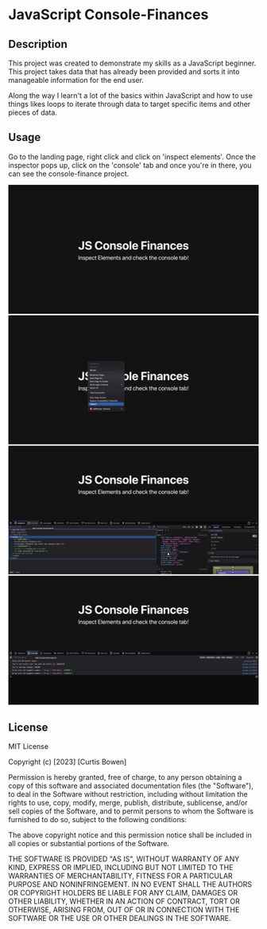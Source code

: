 # JavaScript Console-Finances

## Description

This project was created to demonstrate my skills as a JavaScript beginner. This project takes data that has already been provided and sorts it into manageable information for the end user.

Along the way I learn't a lot of the basics within JavaScript and how to use things likes loops to iterate through data to target specific items and other pieces of data.

## Usage

Go to the landing page, right click and click on 'inspect elements'. Once the inspector pops up, click on the 'console' tab and once you're in there, you can see the console-finance project.

![Landing Page](assets/images/screenshot-01.png)
![Inspect Elements](assets/images/screenshot-02.png)
![Inspecting Elements](assets/images/screenshot-03.png)
![JavaScript Console](assets/images/screenshot-04.png)

## License

MIT License

Copyright (c) [2023] [Curtis Bowen]

Permission is hereby granted, free of charge, to any person obtaining a copy
of this software and associated documentation files (the "Software"), to deal
in the Software without restriction, including without limitation the rights
to use, copy, modify, merge, publish, distribute, sublicense, and/or sell
copies of the Software, and to permit persons to whom the Software is
furnished to do so, subject to the following conditions:

The above copyright notice and this permission notice shall be included in all
copies or substantial portions of the Software.

THE SOFTWARE IS PROVIDED "AS IS", WITHOUT WARRANTY OF ANY KIND, EXPRESS OR
IMPLIED, INCLUDING BUT NOT LIMITED TO THE WARRANTIES OF MERCHANTABILITY,
FITNESS FOR A PARTICULAR PURPOSE AND NONINFRINGEMENT. IN NO EVENT SHALL THE
AUTHORS OR COPYRIGHT HOLDERS BE LIABLE FOR ANY CLAIM, DAMAGES OR OTHER
LIABILITY, WHETHER IN AN ACTION OF CONTRACT, TORT OR OTHERWISE, ARISING FROM,
OUT OF OR IN CONNECTION WITH THE SOFTWARE OR THE USE OR OTHER DEALINGS IN THE
SOFTWARE.
